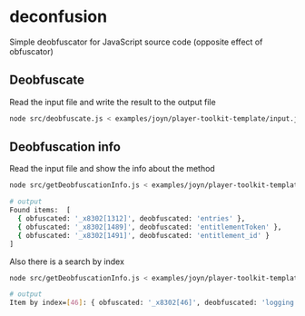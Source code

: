# deconfusion

Simple deobfuscator for JavaScript source code (opposite effect of obfuscator)

## Deobfuscate

Read the input file and write the result to the output file

```bash
node src/deobfuscate.js < examples/joyn/player-toolkit-template/input.js > examples/joyn/player-toolkit-template/output.js
```

## Deobfuscation info

Read the input file and show the info about the method

```bash
node src/getDeobfuscationInfo.js < examples/joyn/player-toolkit-template/input.js ent

# output
Found items:  [
  { obfuscated: '_x8302[1312]', deobfuscated: 'entries' },
  { obfuscated: '_x8302[1489]', deobfuscated: 'entitlementToken' },
  { obfuscated: '_x8302[1491]', deobfuscated: 'entitlement_id' }
]
```

Also there is a search by index

```bash
node src/getDeobfuscationInfo.js < examples/joyn/player-toolkit-template/input.js 46 --by-index

# output
Item by index=[46]: { obfuscated: '_x8302[46]', deobfuscated: 'logging' }
```
